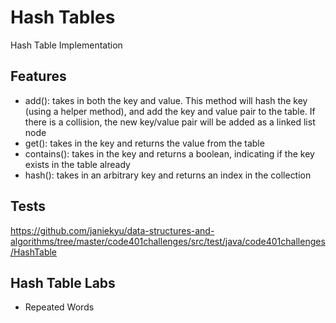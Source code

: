 # Hash Tables
Hash Table Implementation

## Features
- add(): takes in both the key and value. This method will hash the key (using a helper method), and add the key and value pair to the table. If there is a collision, the new key/value pair will be added as a linked list node
- get(): takes in the key and returns the value from the table
- contains(): takes in the key and returns a boolean, indicating if the key exists in the table already
- hash(): takes in an arbitrary key and returns an index in the collection

## Tests
https://github.com/janiekyu/data-structures-and-algorithms/tree/master/code401challenges/src/test/java/code401challenges/HashTable

## Hash Table Labs

- Repeated Words
